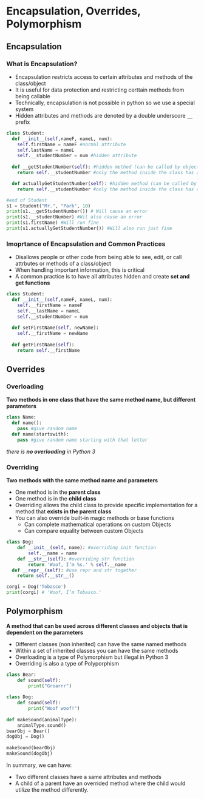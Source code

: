 # Encapsulation, Overrides, Polymorphism

## Encapsulation

### What is Encapsulation?
- Encapsulation restricts access to certain attributes and methods of the class/object
- It is useful for data protection and restricting certtain methods from being callable
- Technically, encapsulation is not possible in python so we use a special system
- Hidden attributes and methods are denoted by a double underscore `__` prefix

```python
class Student:
  def __init__(self,nameF, nameL, num):
    self.firstName = nameF #normal attribute
    self.lastName = nameL
    self.__studentNumber = num #hidden attribute
  
  def __getStudentNumber(self): #hidden method (can be called by object)
    return self.__studentNumber #only the method inside the class has access to the hidden attribute

  def actuallyGetStudentNumber(self): #hidden method (can be called by object)
    return self.__studentNumber #only the method inside the class has access to the hidden attribute

#end of Student
s1 = Student("Mr.", "Park", 10)
print(s1.__getStudentNumber()) # Will cause an error
print(s1.__studentNumber) #Wil also cause an error
print(s1.firstName) #Will run fine
print(s1.actuallyGetStudentNumber()) #Will also run just fine
```
### Imoprtance of Encapsulation and Common Practices
- Disallows people or other code from being able to see, edit, or call attrbutes or methods of a class/object
- When handling important information, this is critical
- A common practice is to have all attributes hidden and create **set and get functions**

```python
class Student:
  def __init__(self,nameF, nameL, num):
    self.__firstName = nameF
    self.__lastName = nameL
    self.__studentNumber = num
  
  def setFirstName(self, newName):
    self.__firstName = newName
    
  def getFirstName(self):
    return self.__firstName
```

## Overrides
### Overloading
**Two methods in one class that have the same method name, but different parameters**
```python
class Name:
  def name():
    pass #give random name
  def name(startswith):
    pass #give random name starting with that letter
```
_there is **no overloading** in Python 3_

### Overriding
**Two methods with the same method name and parameters**
- One method is in the **parent class**
- One method is in the **child class**
- Overriding allows the child class to provide specific implementation for a method that **exists in the parent class**
- You can also override built-in magic methods or base functions
  - Can complete mathematical operations on custom Objects
  - Can compare equality between custom Objects

```python
class Dog:
	def __init__(self, name): #overriding init function
		self.__name = name
	def __str__(self): #overriding str function
		return 'Woof, I’m %s.' % self.__name
  def __repr__(self): #use repr and str together
    return self.__str__()

corgi = Dog('Tobasco')
print(corgi) # 'Woof, I’m Tobasco.'
```

## Polymorphism
**A method that can be used across different classes and objects that is dependent on the parameters**
- Different classes (non inherited) can have the same named methods
- Within a set of inherited classes you can have the same methods
- Overloading is a type of Polymorphism but illegal in Python 3
- Overriding is also a type of Polyporphism

```python
class Bear:
    def sound(self):
        print("Groarrr")
 
class Dog:
    def sound(self):
        print("Woof woof!")
 
def makeSound(animalType):
    animalType.sound()
bearObj = Bear()
dogObj = Dog()
 
makeSound(bearObj)
makeSound(dogObj)
```
In summary, we can have:
- Two different classes have a same attributes and methods
- A child of a parent have an overrided method where the child would utilize the method differently.
